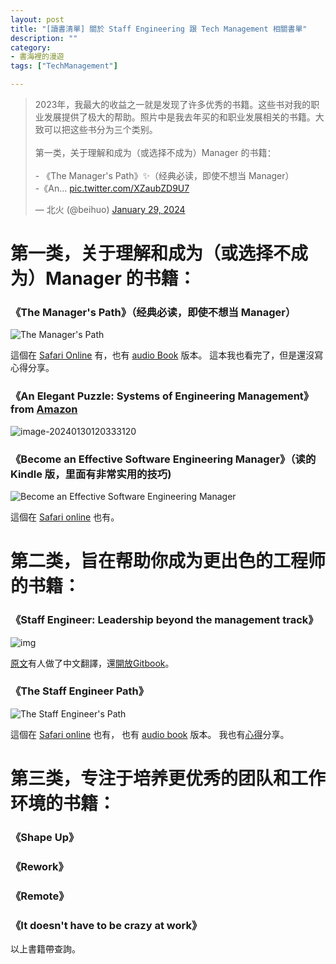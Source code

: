 ```yaml
---
layout: post
title: "[讀書清單] 關於 Staff Engineering 跟 Tech Management 相關書單"
description: ""
category: 
- 書海裡的漫遊
tags: ["TechManagement"]

---
```


<blockquote class="twitter-tweet"><p lang="zh" dir="ltr">2023年，我最大的收益之一就是发现了许多优秀的书籍。这些书对我的职业发展提供了极大的帮助。照片中是我去年买的和职业发展相关的书籍。大致可以把这些书分为三个类别。<br><br>第一类，关于理解和成为（或选择不成为）Manager 的书籍：<br><br>- 《The Manager&#39;s Path》✨（经典必读，即使不想当 Manager）<br>-《An… <a href="https://t.co/XZaubZD9U7">pic.twitter.com/XZaubZD9U7</a></p>&mdash; 北火 (@beihuo) <a href="https://twitter.com/beihuo/status/1752112937337327939?ref_src=twsrc%5Etfw">January 29, 2024</a></blockquote> <script async src="https://platform.twitter.com/widgets.js" charset="utf-8"></script>

# 第一类，关于理解和成为（或选择不成为）Manager 的书籍：

### 《The Manager's Path》（经典必读，即使不想当 Manager） 

  ![The Manager's Path](../images/2022/400w-6587319.jpeg)

  這個在 [Safari Online](https://learning.oreilly.com/library/view/the-managers-path/9781491973882/) 有，也有 [audio Book](https://learning.oreilly.com/videos/the-managers-path/9781492036432/) 版本。 這本我也看完了，但是還沒寫心得分享。

### 《An Elegant Puzzle: Systems of Engineering Management》  from [Amazon](https://www.amazon.com/Elegant-Puzzle-Systems-Engineering-Management/dp/1732265186)

  ![image-20240130120333120](../images/2022/image-20240130120333120.png)

  

### 《Become an Effective Software Engineering Manager》（读的 Kindle 版，里面有非常实用的技巧) 

![Become an Effective Software Engineering Manager](../images/2022/400w-20240130120435874.jpeg)

這個在 [Safari online](https://learning.oreilly.com/library/view/become-an-effective/9781680507867/) 也有。



# 第二类，旨在帮助你成为更出色的工程师的书籍： 

### 《Staff Engineer: Leadership beyond the management track》 

![img](../images/2022/StaffEngCoverHero.png)

[原文](https://staffeng.com/book)有人做了中文翻譯，還[開放Gitbook](https://yucliu.gitbook.io/staff-engineer/)。

### 《The Staff Engineer Path》 

![The Staff Engineer's Path](../images/2022/400w-20240130120901125.jpeg)

這個在 [Safari online](https://learning.oreilly.com/library/view/-/9781098118723/) 也有， 也有 [audio book](https://learning.oreilly.com/videos/-/9781663721174/) 版本。 我也有[心得](https://www.evanlin.com/reading-staff-eng-path/)分享。

# 第三类，专注于培养更优秀的团队和工作环境的书籍： 

### 《Shape Up》
### 《Rework》
### 《Remote》 
### 《It doesn't have to be crazy at work》

以上書籍帶查詢。

